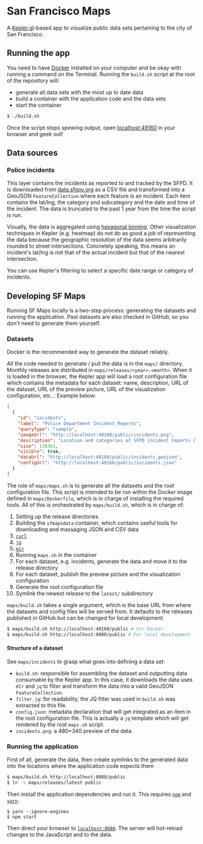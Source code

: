 # San Francisco Maps

A [Kepler.gl](https://kepler.gl/)-based app to visualize public data sets pertaining to the city of San Francisco.

## Running the app

You need to have [Docker](https://www.docker.com/) installed on your computer and be okay with running a command on the Terminal. Running the `build.sh` script at the root of the repository will:

- generate all data sets with the most up to date data
- build a container with the application code and the data sets
- start the container

```sh
$ ./build.sh
```

Once the script stops spewing output, open [localhost:49160](http://localhost:49160) in your browser and geek out!

## Data sources

### Police incidents

This layer contains the incidents as reported to and tracked by the SFPD. It is downloaded from [data.sfgov.org](https://data.sfgov.org) as a CSV file and transformed into a GeoJSON `FeatureCollection` where each feature is an incident. Each item contains the lat/lng, the category and subcategory and the date and time of the incident. The data is truncated to the past 1 year from the time the script is run.

Visually, the data is aggregated using [hexagonal binning](https://datavizproject.com/data-type/hexagonal-binning/). Other visualization techniques in Kepler (e.g. heatmap) do not do as good a job of representing the data because the geographic resolution of the data seems arbitrarily rounded to street intersections. Concretely speaking, this means an incident's lat/lng is not that of the actual incident but that of the nearest intersection.

You can use Kepler's filtering to select a specific date range or category of incidents.

## Developing SF Maps

Running SF Maps locally is a two-step process: generating the datasets and running the application. Past datasets are also checked in GitHub, so you don't need to generate them yourself.

### Datasets

Docker is the recommended way to generate the dataset reliably.

All the code needed to generate / pull the data is in the `maps/` directory. Monthly releases are distributed in `maps/releases/<year>.<month>`. When it is loaded in the browser, the Kepler app will load a root configuration file which contains the metadata for each dataset: name, description, URL of the dataset, URL of the preview picture, URL of the visualization configuration, etc… Example below:

```json
[
  {
    "id": "incidents",
    "label": "Police Department Incident Reports",
    "queryType": "sample",
    "imageUrl": "http://localhost:49160/public/incidents.png",
    "description": "Location and categories of SFPD incident reports (limited to the past year)",
    "size": 138361,
    "visible": true,
    "dataUrl": "http://localhost:49160/public/incidents.geojson",
    "configUrl": "http://localhost:49160/public/incidents.json"
  }
]
```

The role of `maps/maps.sh` is to generate all the datasets and the root configuration file. This script is intended to be run within the Docker image defined in `maps/Dockerfile`, which is in charge of installing the required tools. All of this is orchestrated by `maps/build.sh`, which is in charge of:

1. Setting up the release directories
2. Building the `sfmapsdata` container, which contains useful tools for downloading and massaging JSON and CSV data
  1. [`curl`](https://curl.haxx.se/)
  1. [`jq`](https://stedolan.github.io/jq/)
  2. [`mlr`](https://github.com/johnkerl/miller)
3. Running `maps.sh` in the container
  1. For each dataset, e.g. incidents, generate the data and move it to the release directory
  2. For each dataset, publish the preview picture and the visualization configuration
  3. Generate the root configuration file
4. Symlink the newest release to the `latest/` subdirectory

`maps/build.sh` takes a single argument, which is the base URL from where the datasets and config files will be served from. It defaults to the releases published in GitHub but can be changed for local development:

```sh
$ maps/build.sh http://localhost:49160/public # For Docker
$ maps/build.sh http://localhost:8080/public # For local development
```

#### Structure of a dataset

See `maps/incidents` to grasp what goes into defining a data set:

- `build.sh`: responsible for assembling the dataset and outputting data consumable by the Kepler app. In this case, it downloads the data uses `mlr` and `jq` to filter and transform the data into a valid GeoJSON `FeatureCollection`.
- `filter.jq`: for readability, the JQ filter was used in `build.sh` was extracted to this file.
- `config.json`: metadata declaration that will get integrated as an item in the root configuration file. This is actually a `jq` template which will get rendered by the root `maps.sh` script.
- `incidents.png`: a 480×340 preview of the data.

### Running the application

First of all, generate the data, then create symlinks to the generated data into the locations where the application code expects them

```sh
$ maps/build.sh http://localhost:8080/public
$ ln -s maps/releases/latest public
```

Then install the application dependencies and run it. This requires [`npm`](https://www.npmjs.com/) and [`yarn`](https://yarnpkg.com).

```
$ yarn --ignore-engines
$ npm start
```

Then direct your browser to [`localhost:8080`](http://localhost:8080). The server will hot-reload changes to the JavaScript and to the data.
